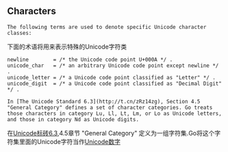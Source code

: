 ## Characters

```The following terms are used to denote specific Unicode character classes:```

下面的术语将用来表示特殊的Unicode字符类

```
newline        = /* the Unicode code point U+000A */ .
unicode_char   = /* an arbitrary Unicode code point except newline */ .
unicode_letter = /* a Unicode code point classified as "Letter" */ .
unicode_digit  = /* a Unicode code point classified as "Decimal Digit" */ .
```

```In [The Unicode Standard 6.3](http://t.cn/zRz14zg), Section 4.5 "General Category" defines a set of character categories. Go treats those characters in category Lu, Ll, Lt, Lm, or Lo as Unicode letters, and those in category Nd as Unicode digits.```

在[Unicode标砖6.3](http://t.cn/zRz14zg),4.5章节 "General Category" 定义为一组字符集.Go将这个字符集里面的Unicode字符当作[Unicode数字](http://t.cn/R42nkpN)
